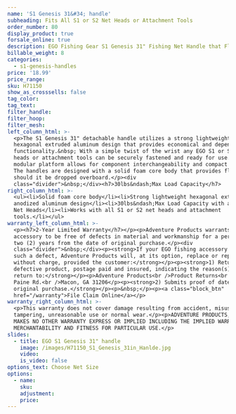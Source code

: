 ```yaml
---
name: 'S1 Genesis 31&#34; handle'
subheading: Fits All S1 or S2 Net Heads or Attachment Tools
order_number: 80
display_product: true
forsale_online: true
description: EGO Fishing Gear S1 Genesis 31" Fishing Net Handle that Floats.
billable_weight: 8
categories:
  - s1-genesis-handles
price: '18.99'
price_range:
sku: H71150
show_as_crosssells: false
tag_color:
tag_text:
filter_handle:
filter_hoop:
filter_mesh:
left_column_html: >-
  <p>The S1 Genesis 31" detachable handle utilizes a strong lightweight
  hexagonal extruded aluminum design that provides economical and dependable
  functionality.&nbsp; With a simple twist of the wrist any EGO S1 or S2 net
  heads or attachment tools can be securely fastened and ready for use. The
  modular platform allows for component interchangeability and compact storage.
  The handles are designed with a solid foam core body that provides floatation
  should it be dropped overboard.</p><div
  class="divider">&nbsp;</div><h7>30lbs&ndash;Max Load Capacity</h7>
right_column_html: >-
  <ul><li>Solid foam core body</li><li>Strong lightweight hexagonal extruded
  anodized aluminum design</li><li>30lbs&ndash;Max Load Capacity with all EGO
  Net Heads</li><li>Works with all S1 or S2 net heads and attachment
  tools.</li></ul>
warranty_left_column_html: >-
  <p><h7>2-Year Limited Warranty</h7></p><p>Adventure Products warrants your EGO
  accessory to be free of defects in material and workmanship for a period of
  two (2) years from the date of original purchase.</p><div
  class="divider">&nbsp;</div><p><strong>If your EGO fishing accessory exhibits
  such a defect, Adventure Products will, at its option, replace or repair it
  without charge, provided the customer:</strong></p><p><strong>1) Returns the
  defective product, postage paid and insured, indicating the reason(s) for the
  return to:</strong></p><p>Adventure Products<br />Product Returns<br />889 Guy
  Paine Rd.<br />Macon, GA 31206</p><p><strong>2) Submits proof of date of
  original purchase.</strong></p><p>&nbsp;</p><p><a class="block_btn"
  href="/warranty">File Claim Online</a></p>
warranty_right_column_html: >-
  <p>This warranty does not cover damage resulting from accident, misuse, abuse,
  tampering, unreasonable use or normal wear.</p><p>ADVENTURE PRODUCTS, INC.
  MAKES NO OTHER WARRANTY EXPRESS OR IMPLIED INCLUDING THE IMPLIED WARRANTIES OF
  MERCHANTABILITY AND FITNESS FOR PARTICULAR USE.</p>
slides:
  - title: EGO S1 Genesis 31" handle
    image: /images/H71150_S1_Genesis_31in_Hanlde.jpg
    video:
    is_video: false
options_text: Choose Net Size
options:
  - name:
    sku:
    adjustment:
    price:
---
```

